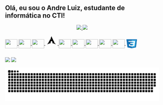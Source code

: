 ## Olá, eu sou o Andre Luiz, estudante de informática no CTI!

<div align="center">
  <a href="https://github.com/AndreBetetto">
  <img height="180em" src="https://github-readme-stats.vercel.app/api?username=AndreBetetto&show_icons=true&theme=dark&include_all_commits=true&count_private=true"/>
   <img height="180em" src="https://github-readme-stats.vercel.app/api/top-langs/?username=AndreBetetto&layout=compact&langs_count=16&theme=dark"/> 
</div>
  
<div style="display: inline_block"><br>
  <img align="center" height="30" width="40" src="https://cdn.jsdelivr.net/gh/devicons/devicon/icons/c/c-original.svg" />

  <img align="center" height="30" width="40" src="https://cdn.jsdelivr.net/gh/devicons/devicon/icons/csharp/csharp-original.svg" />

  <img align="center" height="30" width="40" src="https://cdn.jsdelivr.net/gh/devicons/devicon/icons/html5/html5-original-wordmark.svg" />

  <svg xmlns="http://www.w3.org/2000/svg" x="0px" y="0px" height="30" width="40" viewBox="0 0 24 24">
<path d="M14.3,19.414c0.216-0.569,0.342-1.218,0.342-1.913c0-2.129-1.139-3.86-2.539-3.86c-1.412,0-2.55,1.731-2.55,3.86	c0,0.683,0.114,1.332,0.33,1.89c-4.657,0.49-7.936,2.437-9.268,3.313c2.243-3.234,4.589-7.025,6.831-11.386	c0.558-1.082,1.082-2.152,1.571-3.199C9.21,8.244,9.404,8.381,9.62,8.518c1.002,0.626,1.936,0.968,2.619,1.15	c-0.501-0.376-1.047-0.831-1.605-1.389c-0.421-0.421-0.797-0.843-1.116-1.253C10.463,4.954,11.283,2.961,12,1.071	c1.195,3.165,2.687,6.615,4.554,10.247c1.207,2.334,2.437,4.509,3.666,6.513c-0.353-0.193-0.74-0.376-1.15-0.535	c-0.706-0.273-1.366-0.444-1.936-0.546c0.774,0.387,1.674,0.9,2.619,1.583c0.615,0.456,1.161,0.911,1.628,1.355	c0.011,0.011,0.011,0.011,0.023,0.023c0.649,1.059,1.321,2.038,1.981,2.994C22.076,21.839,18.854,19.926,14.3,19.414z"></path>
</svg>


  <img align="center" height="30" width="40" src="https://cdn.jsdelivr.net/gh/devicons/devicon/icons/laravel/laravel-plain-wordmark.svg" />

  <img align="center" height="30" width="40" src="https://cdn.jsdelivr.net/gh/devicons/devicon/icons/php/php-plain.svg" />



  <img align="center" height="30" width="40" src="https://cdn.jsdelivr.net/gh/devicons/devicon/icons/jetbrains/jetbrains-original.svg" />

  <img align="center" height="30" width="40" src="https://cdn.jsdelivr.net/gh/devicons/devicon/icons/linux/linux-original.svg" />



  <img align="center" height="30" width="40" src="https://cdn.jsdelivr.net/gh/devicons/devicon/icons/figma/figma-original.svg" />

  <img align="center" alt="AndreBetetto-CSS" height="30" width="40" src="https://raw.githubusercontent.com/devicons/devicon/master/icons/css3/css3-original.svg">
</div>
  
  ##
 
<div> 
  <a href="https://www.instagram.com/andrebetetto/" target="_blank"><img src="https://img.shields.io/badge/-Instagram-%23E4405F?style=for-the-badge&logo=instagram&logoColor=white" target="_blank"></a> 
  <a href = "mailto:andre.betetto@unesp.br"><img src="https://img.shields.io/badge/-Gmail-%23333?style=for-the-badge&logo=gmail&logoColor=white" target="_blank"></a>
   

![Snake animation](https://github.com/AndreBetetto/AndreBetetto/blob/output/github-contribution-grid-snake.svg)
 
</div>

